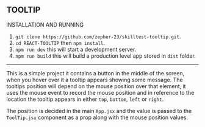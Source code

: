 TOOLTIP
-------------------------------------------------------------------------

INSTALLATION AND RUNNING

1. `git clone https://github.com/zepher-23/skilltest-tooltip.git`.
2. `cd REACT-TOOLTIP` then `npm install`.
3. `npm run dev` this will start a development server.
4. `npm run build` this will build a production level app stored in `dist` folder.

-----------------------------------------------------------------------------

This is a simple project it contains a button in the middle of the screen,
when you hover over it a tooltip appears showing some message.
The tooltips position will depend on the mouse position over that element,
it uses the mouse event to record the mouse position and in reference to the location 
the tooltip appears in either `top`, `bottom`, `left` or `right`.

The position is decided in the main `App.jsx` and the value is passed to the `ToolTip.jsx` component as a prop
along with the mouse position values.


